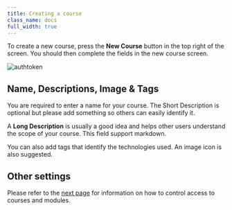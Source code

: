```yaml
---
title: Creating a course
class_name: docs
full_width: true
---
```


To create a new course, press the **New Course** button in the top right of the screen. You should then complete the fields in the new course screen.

<img alt="authtoken" src="/img/docs/course_create.png" class="simple"/>

## Name, Descriptions, Image & Tags
You are required to enter a name for your course. The Short Description is optional but please add something so others can easily identify it.

A **Long Description** is usually a good idea and helps other users understand the scope of your course. This field support markdown.

You can also add tags that identify the technologies used. An image icon is also suggested.

## Other settings
Please refer to the [next page](/docs/courses/manage/course-add/) for information on how to control access to courses and modules.